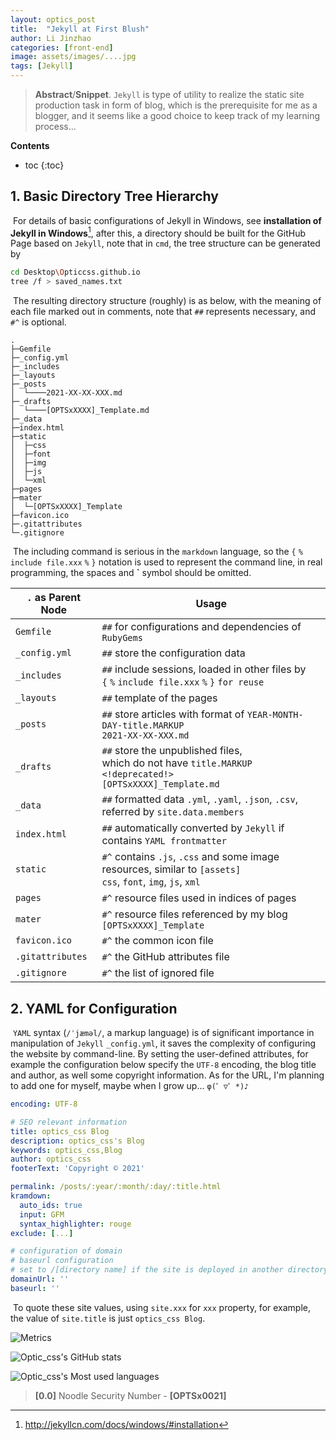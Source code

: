 ```yaml
---
layout: optics_post
title:  "Jekyll at First Blush"
author: Li Jinzhao
categories: [front-end]
image: assets/images/....jpg
tags: [Jekyll]
---
```


> **Abstract**/**Snippet**. `Jekyll` is type of utility to realize the static site production task in form of blog, which is the prerequisite for me as a blogger, and it seems like a good choice to keep track of my learning process...

**Contents**

* toc
{:toc}
## **1. Basic Directory Tree Hierarchy**

​	For details of  basic configurations of Jekyll in Windows, see **installation of Jekyll in Windows**[^1], after this, a directory should be built for the GitHub Page based on `Jekyll`, note that in `cmd`, the tree structure can be generated by

```bash
cd Desktop\Opticcss.github.io
tree /f > saved_names.txt
```

​	The resulting directory structure (roughly) is as below, with the meaning of each file marked out in comments, note that `##` represents necessary, and `#^` is optional.

```pseudocode
.
├─Gemfile
├─_config.yml
├─_includes
├─_layouts
├─_posts
│  └────2021-XX-XX-XXX.md
├─_drafts
│  └────[OPTSxXXXX]_Template.md
├─_data
├─index.html
├─static
│  ├─css
│  ├─font
│  ├─img
│  ├─js
│  └─xml
├─pages
├─mater
│  └─[OPTSxXXXX]_Template
├─favicon.ico
├─.gitattributes
└─.gitignore
```

​	The including command is serious in the `markdown` language, so the `{` `%` `include file.xxx` `%` `}` notation is used to represent the command line, in real programming, the spaces and **\`** symbol should be omitted.

| `.` **as Parent Node** | **Usage**                                                    |
| ---------------------- | ------------------------------------------------------------ |
| `Gemfile`              | `##` for configurations and dependencies of `RubyGems`       |
| `_config.yml`          | `##` store the configuration data                            |
| `_includes`            | `##` include sessions, loaded in other files by<br />`{` `%` `include file.xxx` `%` `}` `for reuse` |
| `_layouts`             | `##` template of the pages                                   |
| `_posts`               | `##` store articles with format of `YEAR-MONTH-DAY-title.MARKUP`<br />`2021-XX-XX-XXX.md` |
| `_drafts`              | `##` store the unpublished files,<br />which do not have `title.MARKUP <!deprecated!>`<br />`[OPTSxXXXX]_Template.md` |
| `_data`                | `##` formatted data `.yml`, `.yaml`, `.json`, `.csv`, referred by `site.data.members` |
| `index.html`           | `##` automatically converted by `Jekyll` if contains `YAML frontmatter` |
| `static`               | `#^` contains `.js`, `.css` and some image resources, similar to `[assets]`<br />`css`, `font`, `img`, `js`, `xml` |
| `pages`                | `#^` resource files used in indices of pages                 |
| `mater`                | `#^` resource files referenced by my blog<br />`[OPTSxXXXX]_Template` |
| `favicon.ico`          | `#^` the common icon file                                    |
| `.gitattributes`       | `#^` the GitHub attributes file                              |
| `.gitignore`           | `#^` the list of ignored file                                |

## **2. YAML for Configuration**

​	`YAML` syntax (`/ˈjæməl/`, a markup language) is of significant importance in manipulation of `Jekyll` `_config.yml`,  it saves the complexity of configuring the website by command-line. By setting the user-defined attributes, for example the configuration below specify the `UTF-8` encoding, the blog title and author, as well some copyright information. As for the URL, I'm planning to add one for myself, maybe when I grow up... `φ(゜▽゜*)♪`

```yaml
encoding: UTF-8

# SEO relevant information
title: optics_css Blog
description: optics_css's Blog
keywords: optics_css,Blog
author: optics_css
footerText: 'Copyright © 2021'

permalink: /posts/:year/:month/:day/:title.html
kramdown:
  auto_ids: true
  input: GFM
  syntax_highlighter: rouge
exclude: [...]

# configuration of domain
# baseurl configuration
# set to /[directory name] if the site is deployed in another directory under the root directory
domainUrl: ''
baseurl: ''
```

​	To quote these site values, using `site.xxx` for `xxx` property, for example, the value of `site.title` is just `optics_css Blog`.










































![Metrics](https://metrics.lecoq.io/Opticcss?template=classic&config.timezone=Asia%2FShanghai)

![Optic_css's GitHub stats](https://github-readme-stats.vercel.app/api?username=Opticcss&show_icons=true&theme=radical)

![Optic_css's Most used languages](https://github-readme-stats.vercel.app/api/top-langs/?username=Opticcss&layout=compact&hide_border=true&langs_count=10)



> <span id="jump0">**[0.0]**</span> Noodle Security Number - **[OPTSx0021]**

[^1]:http://jekyllcn.com/docs/windows/#installation
[^2]:http://yaml.org/YAML_for_ruby.html
[^3]:https://pages.github.com/

